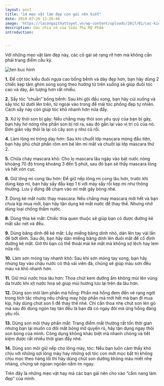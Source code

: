 ```yaml
---
layout: post
title: "14 mẹo vặt làm đẹp con gái nên biết"
date: 2019-07-26 12:26:40
image: 'https://lacongaithattuyet.vn/wp-content/uploads/2017/01/cac-kieu-ve-mong-danh-cho-mong-ngan-5.jpg'
description: Góc chia sẻ của Siêu Thị Mỹ Phẩm
introduction:


---
```

Với những mẹo vặt làm đẹp này, các cô gái sẽ rạng rỡ hơn mà không cần phải trang điểm cầu kỳ.

![ten buc hinh](http://imgs.vietnamnet.vn/Images/2017/10/02/16/20171002162316-meo-vat-lam-dep-1.jpg "ten buc hinh")

**1.** Để cột tóc kiểu đuôi ngựa cao bồng bềnh và dày đẹp hơn, bạn hãy dùng 2 chiếc kẹp tăm ghim song song theo hướng từ trên xuống sẽ giúp đuôi tóc cao và dày, ấn tượng hơn rất nhiều. 



**2.** Sấy tóc “chuẩn” bồng bềnh: Sau khi gội đầu xong, bạn hãy cúi xuống và sấy tóc từ dưới lên trên, từ ngoài vào trong để mái tóc phồng đẹp tự nhiên. Cách sấy này còn giúp tóc khô nhanh hơn nữa đấy.

**3.** Xử lý thỏi son bị gãy: Nếu chẳng may thỏi son yêu quý của bạn bị gãy, bạn hãy hơ nóng nhẹ phần son bị rơi ra, sau đó gắn lại vào vị trí cũ của nó. Đơn giản vậy thôi là lại có cây son y như cũ rồi.


**4.** Làm lông mi trông dày hơn: Sau khi chuốt lớp mascara mỏng đầu tiên, bạn hãy phủ chút phấn rôm em bé lên mi mắt và chuốt lại lớp mascara thứ 2.

**5.** Chữa cháy mascara khô: Cho lọ mascara lâu ngày vào bát nước nóng khoảng 70 độ trong khoảng 3 đến 5 phút, sau đó bạn sẽ thấy mascara lỏng và hết vón cục. 

**6.** Giữ lông mi cong lâu hơn: Để giữ nếp lông mi cong lâu hơn, trước khi dùng kẹp mi, bạn hãy sấy đầu kẹp 1 tí với máy sấy rồi kẹp mi như thông thường. Lưu ý đừng để chạm vào mí mắt gây bỏng nhé.


**7.** Dùng kẻ mắt nước thay mascara: Nếu chẳng may mascara mới hết và bạn chưa kịp mua mới, bạn hãy tận dụng kẻ mắt nước để thay thế. Nhưng nhớ dùng loại chống thấm nước.

**8.** Dùng thìa kẻ mắt: Chiếc thìa quen thuộc sẽ giúp bạn có được đường kẻ mắt sắc nét và đều. 

**9.** Dùng băng dính để kẻ mắt: Lấy miếng băng dính nhỏ, dán lên tay vài lần để bớt dính. Sau đó, bạn hãy dán miếng băng dính lên đuôi mắt để cố định đường kẻ mắt. Giờ thì bạn có thể thoải mái kẻ mắt mà không sợ lệch hay lem nữa rồi.

**10.** Làm sơn móng tay nhanh khô: Sau khi sơn móng tay xong, bạn hãy nhúng tay vào chậu nước có thả vài viên đá, chúng sẽ giúp màu sơn đều màu và khô nhanh hơn.


**11.** Giữ mùi nước hoa lâu hơn: Thoa chút kem dưỡng ẩm không mùi lên vùng da trước khi xịt nước hoa sẽ giúp mùi hương lưu lại trên da lâu hơn. 

**12.** Dùng son môi làm phấn má hồng: Phấn má hồng đem đến vẻ rạng ngời trong tích tắc nhưng nếu chẳng may hộp phấn má mới hết mà bạn đi mua kịp, hãy dùng chút son lì để thay thế nhé. Chỉ cần thoa nhẹ chút son lên gò má sau đó dùng ngón tay tán đều là bạn đã có ngay đôi má ửng hồng đáng yêu rồi.

**13.** Dùng son môi thay phấn mắt: Trang điểm mắt thường rất tốn thời gian nhưng bạn lại muốn có đôi mắt bóng mờ quyến rũ, hãy tận dụng ngay thỏi son bóng của mình. Công dụng không khác biệt mà nhanh chóng và tiết kiệm được rất nhiều thời gian đấy nhé. 

**14.** Dùng son môi giữ nếp cho lông mày, tóc: Nếu bạn luôn cảm thấy khó chịu với những sợi lông mày hay những sợi tóc con mới mọc bất trị không chịu mọc theo hàng lối thì hãy dùng chút son dưỡng không màu miết nhẹ nhàng, chúng sẽ ngoan ngoãn nằm im ngay. 

Trên đây là những mẹo vặt hay mà các bạn gái nên cho vào “cẩm nang làm đẹp” của mình.

